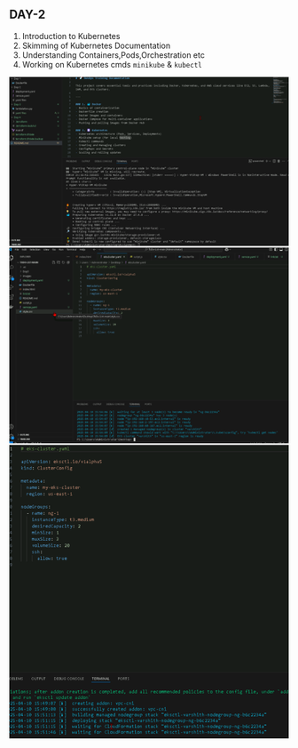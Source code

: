 ## DAY-2

1. Introduction to Kubernetes
2. Skimming of Kubernetes Documentation
3. Understanding Containers,Pods,Orchestration etc
4. Working on Kubernetes cmds `minikube` & `kubectl`

![Image Alt](https://github.com/VarshithRao/Docker-Kurbernetes/blob/d73cb07d55841610dcca1b3927a7cc2136f2c294/Day-2/Screenshot-2025-04-14-220046.png)
![Image Alt](https://github.com/VarshithRao/Docker-Kurbernetes/blob/cc11e03bf7c562372ec0abaf61bf792465a8464f/Day-2/Screenshot-2025-04-10-160258.png)
![Image Alt](https://github.com/VarshithRao/Docker-Kurbernetes/blob/cc11e03bf7c562372ec0abaf61bf792465a8464f/Day-2/Screenshot-2025-04-10-155208.png)
